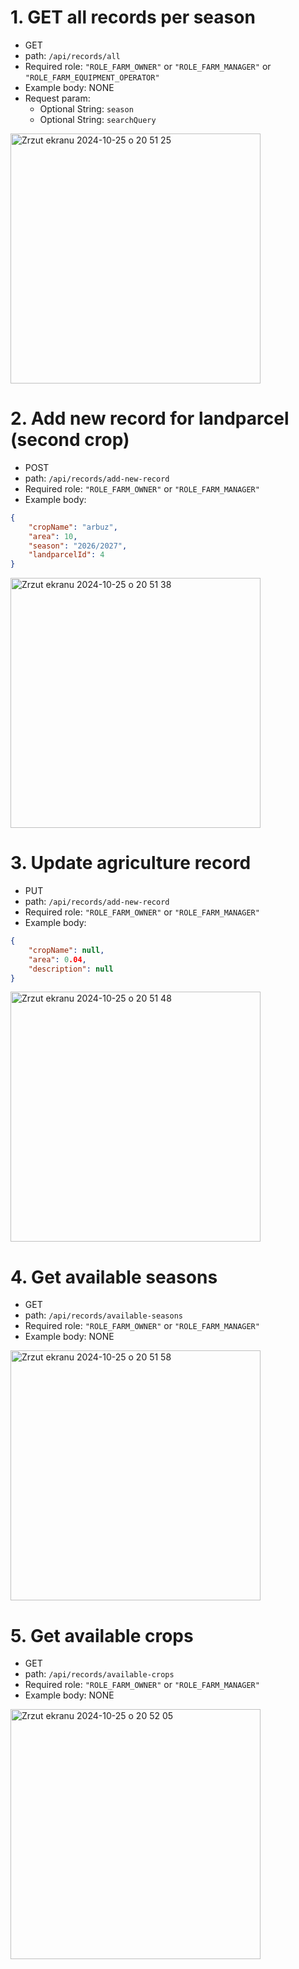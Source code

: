 # 1. GET all records per season
* GET
* path: ```/api/records/all```
* Required role: ```"ROLE_FARM_OWNER"``` or ```"ROLE_FARM_MANAGER"``` or ```"ROLE_FARM_EQUIPMENT_OPERATOR"```
* Example body: NONE
* Request param:
  - Optional String: ```season```
  - Optional String: ```searchQuery```

<img width="400" alt="Zrzut ekranu 2024-10-25 o 20 51 25" src="https://github.com/user-attachments/assets/d6159e3c-ce42-4e69-8e74-e3b6be83eec6">


# 2. Add new record for landparcel (second crop)
* POST
* path: ```/api/records/add-new-record```
* Required role: ```"ROLE_FARM_OWNER"``` or ```"ROLE_FARM_MANAGER"```
* Example body:

```json
{
    "cropName": "arbuz",
    "area": 10,
    "season": "2026/2027",
    "landparcelId": 4
}
```
<img width="400" alt="Zrzut ekranu 2024-10-25 o 20 51 38" src="https://github.com/user-attachments/assets/dd1a58a2-3607-4e7a-8af7-9400db816aeb">

# 3. Update agriculture record
* PUT
* path: ```/api/records/add-new-record```
* Required role: ```"ROLE_FARM_OWNER"``` or ```"ROLE_FARM_MANAGER"```
* Example body:
```json
{
    "cropName": null,
    "area": 0.04,
    "description": null
}
```

<img width="400" alt="Zrzut ekranu 2024-10-25 o 20 51 48" src="https://github.com/user-attachments/assets/a5ca5222-6d18-4f31-bd72-19ff8835a806">


# 4. Get available seasons
* GET
* path: ```/api/records/available-seasons```
* Required role: ```"ROLE_FARM_OWNER"``` or ```"ROLE_FARM_MANAGER"```
* Example body: NONE

<img width="400" alt="Zrzut ekranu 2024-10-25 o 20 51 58" src="https://github.com/user-attachments/assets/bd13b7a3-51cd-42af-9b32-dade1751506e">

# 5. Get available crops
* GET
* path: ```/api/records/available-crops```
* Required role: ```"ROLE_FARM_OWNER"``` or ```"ROLE_FARM_MANAGER"```
* Example body: NONE

<img width="400" alt="Zrzut ekranu 2024-10-25 o 20 52 05" src="https://github.com/user-attachments/assets/73268049-3c7f-4da8-a5cc-87ea0f27c8c8">


